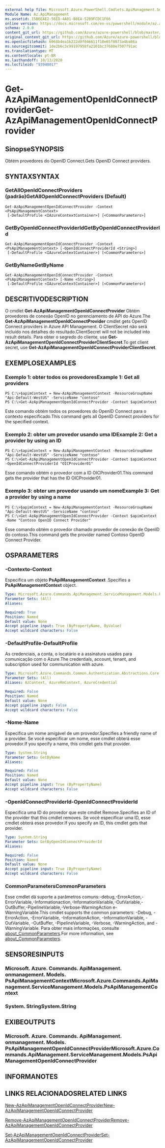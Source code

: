 ```yaml
---
external help file: Microsoft.Azure.PowerShell.Cmdlets.ApiManagement.ServiceManagement.dll-Help.xml
Module Name: Az.ApiManagement
ms.assetid: 15B6EAE2-56ED-4A01-B8EA-52B9FCDC1F66
online version: https://docs.microsoft.com/en-us/powershell/module/az.apimanagement/get-azapimanagementopenidconnectprovider
schema: 2.0.0
content_git_url: https://github.com/Azure/azure-powershell/blob/master/src/ApiManagement/ApiManagement/help/Get-AzApiManagementOpenIdConnectProvider.md
original_content_git_url: https://github.com/Azure/azure-powershell/blob/master/src/ApiManagement/ApiManagement/help/Get-AzApiManagementOpenIdConnectProvider.md
ms.openlocfilehash: 6968b4ea1b222d0f046611f10e65f8073a4ba86a
ms.sourcegitcommit: 1de2b6c3c99197958fa2101bc37680e7507f91ac
ms.translationtype: MT
ms.contentlocale: pt-BR
ms.lasthandoff: 10/13/2020
ms.locfileid: "93948017"
---
```

# <span data-ttu-id="f6811-101">Get-AzApiManagementOpenIdConnectProvider</span><span class="sxs-lookup"><span data-stu-id="f6811-101">Get-AzApiManagementOpenIdConnectProvider</span></span>

## <span data-ttu-id="f6811-102">Sinopse</span><span class="sxs-lookup"><span data-stu-id="f6811-102">SYNOPSIS</span></span>
<span data-ttu-id="f6811-103">Obtém provedores do OpenID Connect.</span><span class="sxs-lookup"><span data-stu-id="f6811-103">Gets OpenID Connect providers.</span></span>

## <span data-ttu-id="f6811-104">SYNTAX</span><span class="sxs-lookup"><span data-stu-id="f6811-104">SYNTAX</span></span>

### <span data-ttu-id="f6811-105">GetAllOpenIdConnectProviders (padrão)</span><span class="sxs-lookup"><span data-stu-id="f6811-105">GetAllOpenIdConnectProviders (Default)</span></span>
```
Get-AzApiManagementOpenIdConnectProvider -Context <PsApiManagementContext>
 [-DefaultProfile <IAzureContextContainer>] [<CommonParameters>]
```

### <span data-ttu-id="f6811-106">GetByOpenIdConnectProviderId</span><span class="sxs-lookup"><span data-stu-id="f6811-106">GetByOpenIdConnectProviderId</span></span>
```
Get-AzApiManagementOpenIdConnectProvider -Context <PsApiManagementContext> [-OpenIdConnectProviderId <String>]
 [-DefaultProfile <IAzureContextContainer>] [<CommonParameters>]
```

### <span data-ttu-id="f6811-107">GetByName</span><span class="sxs-lookup"><span data-stu-id="f6811-107">GetByName</span></span>
```
Get-AzApiManagementOpenIdConnectProvider -Context <PsApiManagementContext> [-Name <String>]
 [-DefaultProfile <IAzureContextContainer>] [<CommonParameters>]
```

## <span data-ttu-id="f6811-108">DESCRITIVO</span><span class="sxs-lookup"><span data-stu-id="f6811-108">DESCRIPTION</span></span>
<span data-ttu-id="f6811-109">O cmdlet **Get-AzApiManagementOpenIdConnectProvider** Obtém provedores de conexão OpenID no gerenciamento de API do Azure.</span><span class="sxs-lookup"><span data-stu-id="f6811-109">The **Get-AzApiManagementOpenIdConnectProvider** cmdlet gets OpenID Connect providers in Azure API Management.</span></span>
<span data-ttu-id="f6811-110">O ClientSecret não será incluído nos detalhes do resultado.</span><span class="sxs-lookup"><span data-stu-id="f6811-110">ClientSecret will not be included into result details.</span></span> <span data-ttu-id="f6811-111">Para obter o segredo do cliente, use **Get-AzApiManagementOpenIdConnectProviderClientSecret**.</span><span class="sxs-lookup"><span data-stu-id="f6811-111">To get client secret, use **Get-AzApiManagementOpenIdConnectProviderClientSecret**.</span></span>

## <span data-ttu-id="f6811-112">EXEMPLOS</span><span class="sxs-lookup"><span data-stu-id="f6811-112">EXAMPLES</span></span>

### <span data-ttu-id="f6811-113">Exemplo 1: obter todos os provedores</span><span class="sxs-lookup"><span data-stu-id="f6811-113">Example 1: Get all providers</span></span>
```
PS C:\>$apimContext = New-AzApiManagementContext -ResourceGroupName "Api-Default-WestUS" -ServiceName "contoso"
PS C:\>Get-AzApiManagementOpenIdConnectProvider -Context $apimContext
```

<span data-ttu-id="f6811-114">Este comando obtém todos os provedores do OpenID Connect para o contexto especificado.</span><span class="sxs-lookup"><span data-stu-id="f6811-114">This command gets all OpenID Connect providers for the specified context.</span></span>

### <span data-ttu-id="f6811-115">Exemplo 2: obter um provedor usando uma ID</span><span class="sxs-lookup"><span data-stu-id="f6811-115">Example 2: Get a provider by using an ID</span></span>
```
PS C:\>$apimContext = New-AzApiManagementContext -ResourceGroupName "Api-Default-WestUS" -ServiceName "contoso"
PS C:\>Get-AzApiManagementOpenIdConnectProvider -Context $apimContext -OpenIdConnectProviderId "OICProvider01"
```

<span data-ttu-id="f6811-116">Esse comando obtém o provedor com a ID OICProvider01.</span><span class="sxs-lookup"><span data-stu-id="f6811-116">This command gets the provider that has the ID OICProvider01.</span></span>

### <span data-ttu-id="f6811-117">Exemplo 3: obter um provedor usando um nome</span><span class="sxs-lookup"><span data-stu-id="f6811-117">Example 3: Get a provider by using a name</span></span>
```
PS C:\>$apimContext = New-AzApiManagementContext -ResourceGroupName "Api-Default-WestUS" -ServiceName "contoso"
PS C:\>Get-AzApiManagementOpenIdConnectProvider -Context $apimContext -Name "Contoso OpenID Connect Provider"
```

<span data-ttu-id="f6811-118">Esse comando obtém o provedor chamado provedor de conexão de OpenID do contoso.</span><span class="sxs-lookup"><span data-stu-id="f6811-118">This command gets the provider named Contoso OpenID Connect Provider.</span></span>

## <span data-ttu-id="f6811-119">OS</span><span class="sxs-lookup"><span data-stu-id="f6811-119">PARAMETERS</span></span>

### <span data-ttu-id="f6811-120">-Contexto</span><span class="sxs-lookup"><span data-stu-id="f6811-120">-Context</span></span>
<span data-ttu-id="f6811-121">Especifica um objeto **PsApiManagementContext** .</span><span class="sxs-lookup"><span data-stu-id="f6811-121">Specifies a **PsApiManagementContext** object.</span></span>

```yaml
Type: Microsoft.Azure.Commands.ApiManagement.ServiceManagement.Models.PsApiManagementContext
Parameter Sets: (All)
Aliases:

Required: True
Position: Named
Default value: None
Accept pipeline input: True (ByPropertyName, ByValue)
Accept wildcard characters: False
```

### <span data-ttu-id="f6811-122">-DefaultProfile</span><span class="sxs-lookup"><span data-stu-id="f6811-122">-DefaultProfile</span></span>
<span data-ttu-id="f6811-123">As credenciais, a conta, o locatário e a assinatura usados para comunicação com o Azure.</span><span class="sxs-lookup"><span data-stu-id="f6811-123">The credentials, account, tenant, and subscription used for communication with azure.</span></span>

```yaml
Type: Microsoft.Azure.Commands.Common.Authentication.Abstractions.Core.IAzureContextContainer
Parameter Sets: (All)
Aliases: AzContext, AzureRmContext, AzureCredential

Required: False
Position: Named
Default value: None
Accept pipeline input: False
Accept wildcard characters: False
```

### <span data-ttu-id="f6811-124">-Nome</span><span class="sxs-lookup"><span data-stu-id="f6811-124">-Name</span></span>
<span data-ttu-id="f6811-125">Especifica um nome amigável de um provedor.</span><span class="sxs-lookup"><span data-stu-id="f6811-125">Specifies a friendly name of a provider.</span></span>
<span data-ttu-id="f6811-126">Se você especificar um nome, esse cmdlet obterá esse provedor.</span><span class="sxs-lookup"><span data-stu-id="f6811-126">If you specify a name, this cmdlet gets that provider.</span></span>

```yaml
Type: System.String
Parameter Sets: GetByName
Aliases:

Required: False
Position: Named
Default value: None
Accept pipeline input: True (ByPropertyName)
Accept wildcard characters: False
```

### <span data-ttu-id="f6811-127">-OpenIdConnectProviderId</span><span class="sxs-lookup"><span data-stu-id="f6811-127">-OpenIdConnectProviderId</span></span>
<span data-ttu-id="f6811-128">Especifica uma ID do provedor que este cmdlet Remove.</span><span class="sxs-lookup"><span data-stu-id="f6811-128">Specifies an ID of the provider that this cmdlet removes.</span></span>
<span data-ttu-id="f6811-129">Se você especificar uma ID, esse cmdlet obterá esse provedor.</span><span class="sxs-lookup"><span data-stu-id="f6811-129">If you specify an ID, this cmdlet gets that provider.</span></span>

```yaml
Type: System.String
Parameter Sets: GetByOpenIdConnectProviderId
Aliases:

Required: False
Position: Named
Default value: None
Accept pipeline input: True (ByPropertyName)
Accept wildcard characters: False
```

### <span data-ttu-id="f6811-130">CommonParameters</span><span class="sxs-lookup"><span data-stu-id="f6811-130">CommonParameters</span></span>
<span data-ttu-id="f6811-131">Esse cmdlet dá suporte a parâmetros comuns:-debug,-ErrorAction,-ErrorVariable,-Informationaction,-InformationVariable,-OutVariable,-OutBuffer,-PipelineVariable,-Verbose-WarningAction e-WarningVariable.</span><span class="sxs-lookup"><span data-stu-id="f6811-131">This cmdlet supports the common parameters: -Debug, -ErrorAction, -ErrorVariable, -InformationAction, -InformationVariable, -OutVariable, -OutBuffer, -PipelineVariable, -Verbose, -WarningAction, and -WarningVariable.</span></span> <span data-ttu-id="f6811-132">Para obter mais informações, consulte [about_CommonParameters](http://go.microsoft.com/fwlink/?LinkID=113216).</span><span class="sxs-lookup"><span data-stu-id="f6811-132">For more information, see [about_CommonParameters](http://go.microsoft.com/fwlink/?LinkID=113216).</span></span>

## <span data-ttu-id="f6811-133">SENSORES</span><span class="sxs-lookup"><span data-stu-id="f6811-133">INPUTS</span></span>

### <span data-ttu-id="f6811-134">Microsoft. Azure. Commands. ApiManagement. onmanagement. Models. PsApiManagementContext</span><span class="sxs-lookup"><span data-stu-id="f6811-134">Microsoft.Azure.Commands.ApiManagement.ServiceManagement.Models.PsApiManagementContext</span></span>

### <span data-ttu-id="f6811-135">System. String</span><span class="sxs-lookup"><span data-stu-id="f6811-135">System.String</span></span>

## <span data-ttu-id="f6811-136">EXIBE</span><span class="sxs-lookup"><span data-stu-id="f6811-136">OUTPUTS</span></span>

### <span data-ttu-id="f6811-137">Microsoft. Azure. Commands. ApiManagement. onmanagement. Models. PsApiManagementOpenIdConnectProvider</span><span class="sxs-lookup"><span data-stu-id="f6811-137">Microsoft.Azure.Commands.ApiManagement.ServiceManagement.Models.PsApiManagementOpenIdConnectProvider</span></span>

## <span data-ttu-id="f6811-138">INFORMA</span><span class="sxs-lookup"><span data-stu-id="f6811-138">NOTES</span></span>

## <span data-ttu-id="f6811-139">LINKS RELACIONADOS</span><span class="sxs-lookup"><span data-stu-id="f6811-139">RELATED LINKS</span></span>

[<span data-ttu-id="f6811-140">New-AzApiManagementOpenIdConnectProvider</span><span class="sxs-lookup"><span data-stu-id="f6811-140">New-AzApiManagementOpenIdConnectProvider</span></span>](./New-AzApiManagementOpenIdConnectProvider.md)

[<span data-ttu-id="f6811-141">Remove-AzApiManagementOpenIdConnectProvider</span><span class="sxs-lookup"><span data-stu-id="f6811-141">Remove-AzApiManagementOpenIdConnectProvider</span></span>](./Remove-AzApiManagementOpenIdConnectProvider.md)

[<span data-ttu-id="f6811-142">Set-AzApiManagementOpenIdConnectProvider</span><span class="sxs-lookup"><span data-stu-id="f6811-142">Set-AzApiManagementOpenIdConnectProvider</span></span>](./Set-AzApiManagementOpenIdConnectProvider.md)


